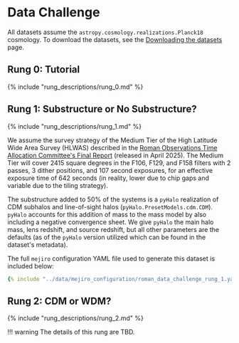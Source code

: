 # Data Challenge

All datasets assume the `astropy.cosmology.realizations.Planck18` cosmology. To download the datasets, see the [Downloading the datasets](https://roman-data-challenge.readthedocs.io/en/latest/getting_started/#downloading-the-datasets) page.

## Rung 0: Tutorial

{% include "rung_descriptions/rung_0.md" %}

## Rung 1: Substructure or No Substructure?

{% include "rung_descriptions/rung_1.md" %}

We assume the survey strategy of the Medium Tier of the High Latitude Wide Area Survey (HLWAS) described in the [Roman Observations Time Allocation Committee's Final Report](https://doi.org/10.48550/arXiv.2505.10574) (released in April 2025). The Medium Tier will cover 2415 square degrees in the F106, F129, and F158 filters with 2 passes, 3 dither positions, and 107 second exposures, for an effective exposure time of 642 seconds (in reality, lower due to chip gaps and variable due to the tiling strategy).

The substructure added to 50% of the systems is a `pyHalo` realization of CDM subhalos and line-of-sight halos (`pyHalo.PresetModels.cdm.CDM`). `pyHalo` accounts for this addition of mass to the mass model by also including a negative convergence sheet. We give `pyHalo` the main halo mass, lens redshift, and source redshift, but all other parameters are the defaults (as of the `pyHalo` version utilized which can be found in the dataset's metadata).

The full `mejiro` configuration YAML file used to generate this dataset is included below:

```yaml
{% include "../data/mejiro_configuration/roman_data_challenge_rung_1.yaml" %}
```

## Rung 2: CDM or WDM?

{% include "rung_descriptions/rung_2.md" %}


!!! warning
    The details of this rung are TBD.